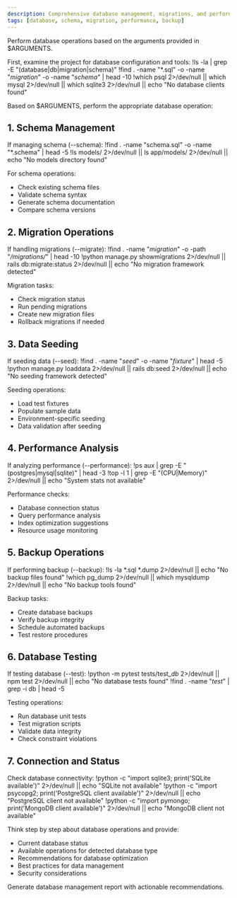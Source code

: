 ```yaml
---
description: Comprehensive database management, migrations, and performance operations
tags: [database, schema, migration, performance, backup]
---
```


Perform database operations based on the arguments provided in $ARGUMENTS.

First, examine the project for database configuration and tools:
!ls -la | grep -E "(database|db|migration|schema)"
!find . -name "*.sql" -o -name "*migration*" -o -name "*schema*" | head -10
!which psql 2>/dev/null || which mysql 2>/dev/null || which sqlite3 2>/dev/null || echo "No database clients found"

Based on $ARGUMENTS, perform the appropriate database operation:

## 1. Schema Management

If managing schema (--schema):
!find . -name "schema.sql" -o -name "*.schema" | head -5
!ls models/ 2>/dev/null || ls app/models/ 2>/dev/null || echo "No models directory found"

For schema operations:
- Check existing schema files
- Validate schema syntax
- Generate schema documentation
- Compare schema versions

## 2. Migration Operations

If handling migrations (--migrate):
!find . -name "*migration*" -o -path "*/migrations/*" | head -10
!python manage.py showmigrations 2>/dev/null || rails db:migrate:status 2>/dev/null || echo "No migration framework detected"

Migration tasks:
- Check migration status
- Run pending migrations
- Create new migration files
- Rollback migrations if needed

## 3. Data Seeding

If seeding data (--seed):
!find . -name "*seed*" -o -name "*fixture*" | head -5
!python manage.py loaddata 2>/dev/null || rails db:seed 2>/dev/null || echo "No seeding framework detected"

Seeding operations:
- Load test fixtures
- Populate sample data
- Environment-specific seeding
- Data validation after seeding

## 4. Performance Analysis

If analyzing performance (--performance):
!ps aux | grep -E "(postgres|mysql|sqlite)" | head -3
!top -l 1 | grep -E "(CPU|Memory)" 2>/dev/null || echo "System stats not available"

Performance checks:
- Database connection status
- Query performance analysis
- Index optimization suggestions
- Resource usage monitoring

## 5. Backup Operations

If performing backup (--backup):
!ls -la *.sql *.dump 2>/dev/null || echo "No backup files found"
!which pg_dump 2>/dev/null || which mysqldump 2>/dev/null || echo "No backup tools found"

Backup tasks:
- Create database backups
- Verify backup integrity
- Schedule automated backups
- Test restore procedures

## 6. Database Testing

If testing database (--test):
!python -m pytest tests/test_*db* 2>/dev/null || npm test 2>/dev/null || echo "No database tests found"
!find . -name "*test*" | grep -i db | head -5

Testing operations:
- Run database unit tests
- Test migration scripts
- Validate data integrity
- Check constraint violations

## 7. Connection and Status

Check database connectivity:
!python -c "import sqlite3; print('SQLite available')" 2>/dev/null || echo "SQLite not available"
!python -c "import psycopg2; print('PostgreSQL client available')" 2>/dev/null || echo "PostgreSQL client not available"
!python -c "import pymongo; print('MongoDB client available')" 2>/dev/null || echo "MongoDB client not available"

Think step by step about database operations and provide:
- Current database status
- Available operations for detected database type
- Recommendations for database optimization
- Best practices for data management
- Security considerations

Generate database management report with actionable recommendations.

